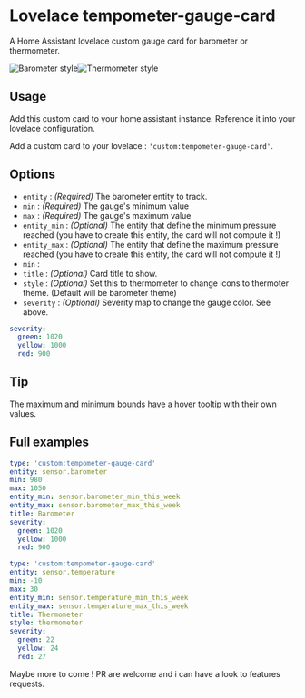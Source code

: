 # Lovelace tempometer-gauge-card
A Home Assistant lovelace custom gauge card for barometer or thermometer.

![Barometer style](https://user-images.githubusercontent.com/25659602/63027159-b7464980-beac-11e9-8d7a-2143eeead609.png)![Thermometer style](https://user-images.githubusercontent.com/25659602/63299603-76986700-c2d6-11e9-8739-e9cbb441a94b.png)


## Usage
Add this custom card to your home assistant instance. Reference it into your lovelace configuration.

Add a custom card to your lovelace : `'custom:tempometer-gauge-card'`.

## Options
- `entity` : *(Required)* The barometer entity to track.
- `min` : *(Required)* The gauge's minimum value
- `max` : *(Required)* The gauge's maximum value
- `entity_min` : *(Optional)* The entity that define the minimum pressure reached (you have to create this entity, the card will not compute it !)
- `entity_max` : *(Optional)* The entity that define the maximum pressure reached (you have to create this entity, the card will not compute it !)
- `min` : 
- `title` : *(Optional)* Card title to show.
- `style` : *(Optional)* Set this to thermometer to change icons to thermoter theme. (Default will be barometer theme)
- `severity` : *(Optional)* Severity map to change the gauge color. See above.

```yaml
severity:
  green: 1020
  yellow: 1000
  red: 900
```
## Tip
The maximum and minimum bounds have a hover tooltip with their own values.

## Full examples
```yaml
type: 'custom:tempometer-gauge-card'
entity: sensor.barometer
min: 980
max: 1050
entity_min: sensor.barometer_min_this_week
entity_max: sensor.barometer_max_this_week
title: Barometer
severity:
  green: 1020
  yellow: 1000
  red: 900
```
```yaml
type: 'custom:tempometer-gauge-card'
entity: sensor.temperature
min: -10
max: 30
entity_min: sensor.temperature_min_this_week
entity_max: sensor.temperature_max_this_week
title: Thermometer
style: thermometer
severity:
  green: 22
  yellow: 24
  red: 27
```

Maybe more to come ! PR are welcome and i can have a look to features requests.
